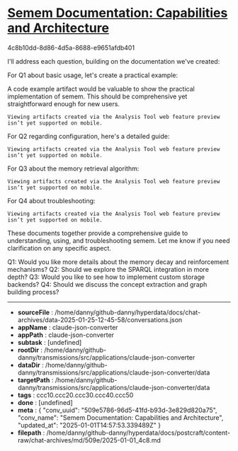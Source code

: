 # [Semem Documentation: Capabilities and Architecture](https://claude.ai/chat/509e5786-96d5-41fd-b93d-3e829d820a75)

4c8b10dd-8d86-4d5a-8688-e9651afdb401

 I'll address each question, building on the documentation we've created:

For Q1 about basic usage, let's create a practical example:

<antThinking>A code example artifact would be valuable to show the practical implementation of semem. This should be comprehensive yet straightforward enough for new users.</antThinking>
```
Viewing artifacts created via the Analysis Tool web feature preview isn’t yet supported on mobile.
```



For Q2 regarding configuration, here's a detailed guide:
```
Viewing artifacts created via the Analysis Tool web feature preview isn’t yet supported on mobile.
```



For Q3 about the memory retrieval algorithm:
```
Viewing artifacts created via the Analysis Tool web feature preview isn’t yet supported on mobile.
```





For Q4 about troubleshooting:
```
Viewing artifacts created via the Analysis Tool web feature preview isn’t yet supported on mobile.
```



These documents together provide a comprehensive guide to understanding, using, and troubleshooting semem. Let me know if you need clarification on any specific aspect.

Q1: Would you like more details about the memory decay and reinforcement mechanisms?
Q2: Should we explore the SPARQL integration in more depth?
Q3: Would you like to see how to implement custom storage backends?
Q4: Should we discuss the concept extraction and graph building process?

---

* **sourceFile** : /home/danny/github-danny/hyperdata/docs/chat-archives/data-2025-01-25-12-45-58/conversations.json
* **appName** : claude-json-converter
* **appPath** : claude-json-converter
* **subtask** : [undefined]
* **rootDir** : /home/danny/github-danny/transmissions/src/applications/claude-json-converter
* **dataDir** : /home/danny/github-danny/transmissions/src/applications/claude-json-converter/data
* **targetPath** : /home/danny/github-danny/transmissions/src/applications/claude-json-converter/data
* **tags** : ccc10.ccc20.ccc30.ccc40.ccc50
* **done** : [undefined]
* **meta** : {
  "conv_uuid": "509e5786-96d5-41fd-b93d-3e829d820a75",
  "conv_name": "Semem Documentation: Capabilities and Architecture",
  "updated_at": "2025-01-01T14:57:53.339489Z"
}
* **filepath** : /home/danny/github-danny/hyperdata/docs/postcraft/content-raw/chat-archives/md/509e/2025-01-01_4c8.md